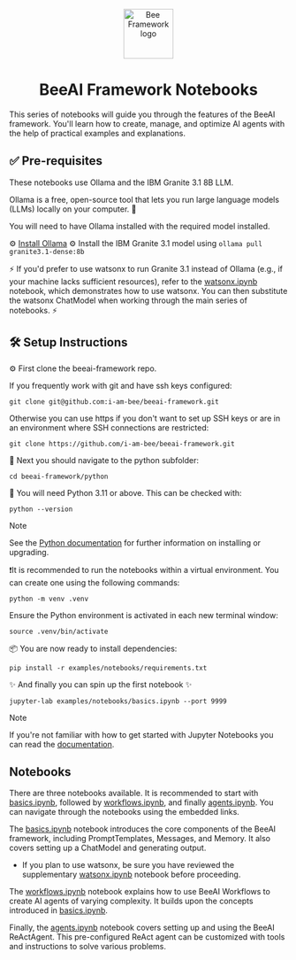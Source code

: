 <p align="center">
  <picture>
    <source media="(prefers-color-scheme: dark)" srcset="/docs/assets/Bee_logo_white.svg">
    <source media="(prefers-color-scheme: light)" srcset="/docs/assets/Bee_logo_black.svg">
    <img alt="Bee Framework logo" height="90">
  </picture>
</p>

<h1 align="center">BeeAI Framework Notebooks</h1>

This series of notebooks will guide you through the features of the BeeAI framework. You'll learn how to create, manage, and optimize AI agents with the help of practical examples and explanations.

## ✅ Pre-requisites

These notebooks use Ollama and the IBM Granite 3.1 8B LLM.

Ollama is a free, open-source tool that lets you run large language models (LLMs) locally on your computer. 🚀

You will need to have Ollama installed with the required model installed.

⚙️ [Install Ollama](https://ollama.com/download/)
⚙️ Install the IBM Granite 3.1 model using `ollama pull granite3.1-dense:8b`

⚡ If you'd prefer to use watsonx to run Granite 3.1 instead of Ollama (e.g., if your machine lacks sufficient resources), refer to the [watsonx.ipynb](watsonx.ipynb) notebook, which demonstrates how to use watsonx. You can then substitute the watsonx ChatModel when working through the main series of notebooks. ⚡

## 🛠 Setup Instructions

⚙️ First clone the beeai-framework repo.

If you frequently work with git and have ssh keys configured:

```shell
git clone git@github.com:i-am-bee/beeai-framework.git
```

Otherwise you can use https if you don't want to set up SSH keys or are in an environment where SSH connections are restricted:

```shell
git clone https://github.com/i-am-bee/beeai-framework.git
```

🧭 Next you should navigate to the python subfolder:

```shell
cd beeai-framework/python
```

🐍 You will need Python 3.11 or above. This can be checked with:

```shell
python --version
```

> [!NOTE] 
> See the [Python documentation](https://www.python.org/) for further information on installing or upgrading.

❗It is recommended to run the notebooks within a virtual environment. You can create one using the following commands:

```shell
python -m venv .venv
```

Ensure the Python environment is activated in each new terminal window:

```shell
source .venv/bin/activate
```

📦 You are now ready to install dependencies:

```shell
pip install -r examples/notebooks/requirements.txt
```

✨ And finally you can spin up the first notebook ✨

```shell
jupyter-lab examples/notebooks/basics.ipynb --port 9999
```

> [!NOTE]
> If you're not familiar with how to get started with Jupyter Notebooks you can read the [documentation](https://docs.jupyter.org). 

## Notebooks

There are three notebooks available. It is recommended to start with [basics.ipynb](basics.ipynb), followed by [workflows.ipynb](workflows.ipynb), and finally [agents.ipynb](agents.ipynb). You can navigate through the notebooks using the embedded links.

The [basics.ipynb](basics.ipynb) notebook introduces the core components of the BeeAI framework, including PromptTemplates, Messages, and Memory. It also covers setting up a ChatModel and generating output.

- If you plan to use watsonx, be sure you have reviewed the supplementary [watsonx.ipynb](watsonx.ipynb) notebook before proceeding.

The [workflows.ipynb](workflows.ipynb) notebook explains how to use BeeAI Workflows to create AI agents of varying complexity. It builds upon the concepts introduced in [basics.ipynb](basics.ipynb).

Finally, the [agents.ipynb](agents.ipynb) notebook covers setting up and using the BeeAI ReActAgent. This pre-configured ReAct agent can be customized with tools and instructions to solve various problems.

